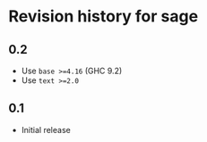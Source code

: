 # Revision history for sage

## 0.2

* Use `base >=4.16` (GHC 9.2)
* Use `text >=2.0`

## 0.1

* Initial release
